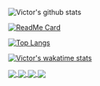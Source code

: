 ![Victor's github stats](https://github-readme-stats.vercel.app/api?username=vichuge&show_icons=true&theme=radical)

[![ReadMe Card](https://github-readme-stats.vercel.app/api/pin/?username=vichuge&repo=github-readme-stats)](https://github.com/vichuge/6-the-next-web)

[![Top Langs](https://github-readme-stats.vercel.app/api/top-langs/?username=vichuge)](https://github.com/vichuge/6-the-next-web)

[![Victor's wakatime stats](https://github-readme-stats.vercel.app/api/wakatime?username=vichuge)](https://github.com/vichuge/6-the-next-web)

<a href="https://github.com/anuraghazra/github-readme-stats">
  <img align="center" src="https://github-readme-stats.vercel.app/api?username=vichuge&show_icons=true&theme=radical" />
</a>
<a href="https://github.com/anuraghazra/convoychat">
  <img align="center" src="https://github-readme-stats.vercel.app/api/pin/?username=vichuge&repo=6-the-next-web" />
</a>
<a href="https://github.com/anuraghazra/convoychat">
  <img align="center" src="https://github-readme-stats.vercel.app/api/top-langs/?username=vichuge" />
</a>
<a href="https://github.com/anuraghazra/convoychat">
  <img align="center" src="https://github-readme-stats.vercel.app/api/vichuge?username=vichuge" />
</a>
